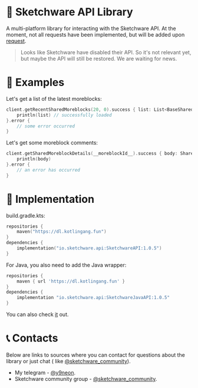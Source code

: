 # 🚀 Sketchware API Library

A multi-platform library for interacting with the Sketchware API. At the moment, not all requests have been implemented,
but will be added upon [request](https://github.com/y9neon/SketchwareAPI/issues/new).

> Looks like Sketchware have disabled their API. So it's not relevant yet, but maybe the API will still be restored. We are waiting for news.

# 🧪 Examples

Let's get a list of the latest moreblocks:

```kotlin
client.getRecentSharedMoreblocks(20, 0).success { list: List<BaseShared> ->
    println(list) // successfully loaded
}.error {
    // some error occurred
}
```

Let's get some moreblock comments:

```kotlin
client.getSharedMoreblockDetails(__moreblockId__).success { body: SharedDetails ->
    println(body)
}.error {
    // an error has occurred
}
```

# 📐 Implementation

build.gradle.kts:

```kotlin
repositories {
    maven("https://dl.kotlingang.fun")
}
dependencies {
    implementation("io.sketchware.api:SketchwareAPI:1.0.5")
}
```

For Java, you also need to add the Java wrapper:

```groovy
repositories {
    maven { url 'https://dl.kotlingang.fun' }
}
dependencies {
    implementation "io.sketchware.api:SketchwareJavaAPI:1.0.5"
}
```
You can also check 
[it](https://github.com/y9neon/SketchwareAPI/tree/master/tutorials/How%20to%20use%20library%20in%20Java) out.

# 📞 Contacts

Below are links to sources where you can contact for questions about the library or just chat (
like [@sketchware_community](https://t.me/sketchware_community)).

- My telegram - [@y9neon](https://t.me/y9neon).
- Sketchware community group - [@sketchware_community](https://t.me/sketchware_community).
